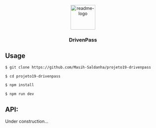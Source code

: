 <p align="center">
  <a href="https://github.com/$username-github/$nome-repositorio">
    <img src="https://notion-emojis.s3-us-west-2.amazonaws.com/prod/svg-twitter/1f512.svg" alt="readme-logo" width="80" height="80">
  </a>

  <h3 align="center">
    DrivenPass
  </h3>
</p>

## Usage

```bash
$ git clone https://github.com/Masih-Saldanha/projeto19-drivenpass

$ cd projeto19-drivenpass

$ npm install

$ npm run dev
```

## API:

Under construction...
<!-- 
```
- POST /create-card
    - Rota para a empresa cadastrar um cartão novo para um empregado
    - headers: {
        "x-api-key": "loremIpsum"
    }
    - body: {
        "employeeId": 1,
        "type": "groceries" | "restaurant" | "transport" | "education" | "health"
    }
- PUT /activate-card
    - Rota para o(a) empregado(a) ativar um cartão
    - headers: {}
    - body: {
        "id": 1,
        "securityCode": "123",
        "password": "1234"
    }
- POST /recharge-card
    - Rota para a empresa recarregar o cartão de um(a) empregado(a)
    - headers: {}
    - body: {
        "id": 1,
        "rechargeValue": 100000
    }
- POST /buy
    - Rota para o(a) empregado(a) fazer uma compra usando um cartão
    - headers: {}
    - body: {
        "cardId": 1,
        "password": "1234",
        "amount": 10000,
        "businessId": 1
    }
- GET /view-card/:cardId
    - Rota para o(a) empregado(a) acessar saldo atual e histórico de recarga e uso do cartão
    - headers: {}
    - body: {}
    - params: { "cardId": "1" }
- PUT /block-card
    - Rota para o(a) empregado(a) bloquear um cartão
    - headers: {}
    - body: {
        "cardId": 1,
        "password": "1234"
    }
- PUT /unblock-card
    - Rota para o(a) empregado(a) bloquear um cartão
    - headers: {}
    - body: {
        "cardId": 1,
        "password": "1234"
    }
``` -->
